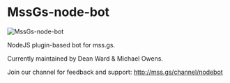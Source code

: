 MssGs-node-bot
==============

![MssGs-node-bot](http://i.imgur.com/gn6Y8.png)

NodeJS plugin-based bot for mss.gs.

Currently maintained by Dean Ward & Michael Owens.

Join our channel for feedback and support:
http://mss.gs/channel/nodebot